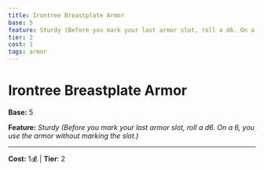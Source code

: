 ```yaml
---
title: Irontree Breastplate Armor
base: 5
feature: Sturdy (Before you mark your last armor slot, roll a d6. On a 6, you use the armor without marking the slot.)
tier: 2
cost: 1
tags: armor
---
```

# Irontree Breastplate Armor

**Base:** 5

**Feature:** _Sturdy (Before you mark your last armor slot, roll a d6. On a 6, you use the armor without marking the slot.)_

___
**Cost:** 1💰 | **Tier**: 2
